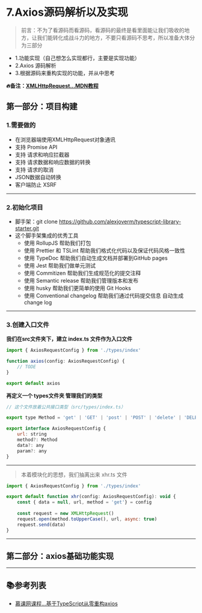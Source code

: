 # 7.Axios源码解析以及实现

> 前言：不为了看源码而看源码，看源码的最终是看里面能让我们吸收的地方，让我们能转化成战斗力的地方，不要只看源码不思考，所以准备大体分为三部分

- 1.功能实现（自己想怎么实现都行，主要是实现功能）
- 2.Axios 源码解析
- 3.根据源码来重构实现的功能，并从中思考

**🔥备注：[XMLHttpRequest...MDN教程](https://developer.mozilla.org/zh-CN/docs/Web/API/XMLHttpRequest)**

## 第一部分：项目构建

### 1.需要做的

- 在浏览器端使用XMLHttpRequest对象通讯
- 支持 Promise API
- 支持 请求和响应拦截器
- 支持 请求数据和响应数据的转换
- 支持 请求的取消
- JSON数据自动转换
- 客户端防止 XSRF

---

### 2.初始化项目

- 脚手架：git clone https://github.com/alexjoverm/typescript-library-starter.git
- 这个脚手架集成的优秀工具
    - 使用 RollupJS 帮助我们打包
    - 使用 Prettier 和 TSLint 帮助我们格式化代码以及保证代码风格一致性
    - 使用 TypeDoc 帮助我们自动生成文档并部署到GitHub pages
    - 使用 Jest 帮助我们做单元测试
    - 使用 Commitizen 帮助我们生成规范化的提交注释
    - 使用 Semantic release 帮助我们管理版本和发布
    - 使用 husky 帮助我们更简单的使用 Git Hooks
    - 使用 Conventional changelog 帮助我们通过代码提交信息 自动生成 change log

---

### 3.创建入口文件

**我们在src文件夹下，建立 index.ts 文件作为入口文件**

```js
import { AxiosRequestConfig } from './types/index'

function axios(config: AxiosRequestConfig) {
    // TODE
}

export default axios
```

**再定义一个 types文件夹 管理我们的类型**

```js
// 这个文件放着公共接口类型（src/types/index.ts）

export type Method = 'get' | 'GET' | 'post' | 'POST' | 'delete' | 'DELETE' | 'head' | 'HEAD' | 'OPTIONS' | 'options' | 'put' | 'PUT' | 'PATCH' | 'patch'

export interface AxiosRequestConfig {
    url: string
    method?: Method
    data?: any
    param?: any
}
```

---

> 本着模块化的思想，我们抽离出来 xhr.ts 文件

```js
import { AxiosRequestConfig } from './types/index'

export default function xhr(config: AxiosRequestConfig): void {
    const { data = null, url, method = 'get'} = config
    
    const request = new XMLHttpRequest()
    request.open(method.toUpperCase(), url, async: true)
    request.send(data)
}
```

---

## 第二部分：axios基础功能实现


---

## 📚参考列表

- [慕课网课程...基于TypeScript从零重构axios](https://coding.imooc.com/class/330.html)